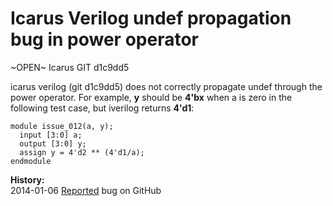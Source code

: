 
Icarus Verilog undef propagation bug in power operator
======================================================

~OPEN~ Icarus GIT d1c9dd5

icarus verilog (git d1c9dd5) does not correctly propagate undef through the power
operator. For example, **y** should be **4'bx** when a is zero in the following test
case, but iverilog returns **4'd1**:

    module issue_012(a, y);
      input [3:0] a;
      output [3:0] y;
      assign y = 4'd2 ** (4'd1/a);
    endmodule

**History:**  
2014-01-06 [Reported](https://github.com/steveicarus/iverilog/issues/7) bug on GitHub  

